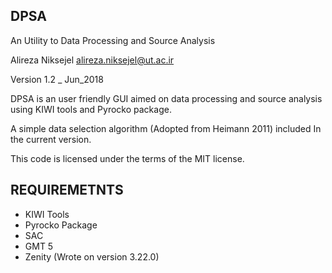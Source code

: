 DPSA
-----
An Utility to Data Processing and Source Analysis 

Alireza Niksejel <alireza.niksejel@ut.ac.ir>

Version 1.2 _ Jun_2018

DPSA is an user friendly GUI aimed on data processing and source analysis using KIWI tools and Pyrocko package.

A simple data selection algorithm (Adopted from Heimann 2011) included In the current version.

This code is licensed under the terms of the MIT license.

REQUIREMETNTS
-------------

* KIWI Tools
* Pyrocko Package
* SAC
* GMT 5
* Zenity (Wrote on version 3.22.0)
